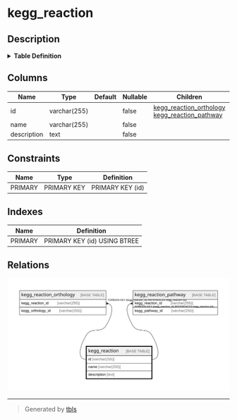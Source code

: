 # kegg_reaction

## Description

<details>
<summary><strong>Table Definition</strong></summary>

```sql
CREATE TABLE `kegg_reaction` (
  `id` varchar(255) NOT NULL,
  `name` varchar(255) NOT NULL,
  `description` text NOT NULL,
  PRIMARY KEY (`id`)
) ENGINE=InnoDB DEFAULT CHARSET=utf8mb4 COLLATE=utf8mb4_0900_ai_ci
```

</details>

## Columns

| Name | Type | Default | Nullable | Children | Parents | Comment |
| ---- | ---- | ------- | -------- | -------- | ------- | ------- |
| id | varchar(255) |  | false | [kegg_reaction_orthology](kegg_reaction_orthology.md) [kegg_reaction_pathway](kegg_reaction_pathway.md) |  |  |
| name | varchar(255) |  | false |  |  |  |
| description | text |  | false |  |  |  |

## Constraints

| Name | Type | Definition |
| ---- | ---- | ---------- |
| PRIMARY | PRIMARY KEY | PRIMARY KEY (id) |

## Indexes

| Name | Definition |
| ---- | ---------- |
| PRIMARY | PRIMARY KEY (id) USING BTREE |

## Relations

![er](kegg_reaction.svg)

---

> Generated by [tbls](https://github.com/k1LoW/tbls)
